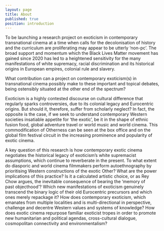 ```yaml
---
layout: page
title: About
published: true
position: introduction
---
```

To be launching a research project on exoticism in contemporary transnational cinema at a time when calls for the decolonisation of history and the curriculum are proliferating may appear to be utterly ‘non-pc’. The broad support and momentum which the Black Lives Matter movement has gained since 2020 has led to a heightened sensitivity for the many manifestations of white supremacy, racial discrimination and its historical origins in European empires, colonial rule and slavery.

What contribution can a project on contemporary exoticism(s) in transnational cinema possibly make to these important and topical debates, being ostensibly situated at the other end of the spectrum?

Exoticism is a highly contested discourse on cultural difference that regularly sparks controversies, due to its colonial legacy and Eurocentric origins. But should it, therefore, suffer from scholarly neglect? In fact, the opposite is the case, if we seek to understand contemporary Western societies insatiable appetite for ‘the exotic’, be it in the shape of ethnic fusion food, global adventure travel or world music and world cinema. This commodification of Otherness can be seen at the box office and on the global film festival circuit in the increasing prominence and popularity of exotic cinema.

A key question of this research is how contemporary exotic cinema negotiates the historical legacy of exoticism’s white supremacist assumptions, which continue to reverberate in the present. To what extent do diasporic and world cinema filmmakers perform autoethnography by prioritising Western constructions of the exotic Other? What are the power implications of this practice? Is it a calculated artistic choice, or as Rey Chow argues, the inevitable consequence of bearing the ‘memory of past objecthood’? Which new manifestations of exoticism genuinely transcend the binary logic of their old Eurocentric precursors and which ones merely repackage it? How does contemporary exoticism, which emanates from multiple localities and is multi-directional in perspective, challenge and decentre Western values and systems of knowledge? How does exotic cinema repurpose familiar exoticist tropes in order to promote new humanitarian and political agendas, cross-cultural dialogue, cosmopolitan connectivity and environmentalism?
